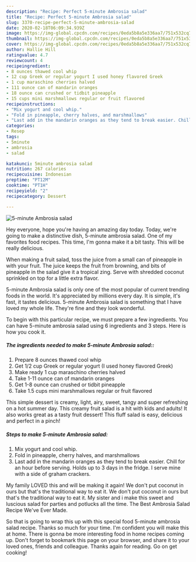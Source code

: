 ```yaml
---
description: "Recipe: Perfect 5-minute Ambrosia salad"
title: "Recipe: Perfect 5-minute Ambrosia salad"
slug: 3370-recipe-perfect-5-minute-ambrosia-salad
date: 2020-02-18T06:09:34.939Z
image: https://img-global.cpcdn.com/recipes/0eda5b8a5e336aa7/751x532cq70/5-minute-ambrosia-salad-recipe-main-photo.jpg
thumbnail: https://img-global.cpcdn.com/recipes/0eda5b8a5e336aa7/751x532cq70/5-minute-ambrosia-salad-recipe-main-photo.jpg
cover: https://img-global.cpcdn.com/recipes/0eda5b8a5e336aa7/751x532cq70/5-minute-ambrosia-salad-recipe-main-photo.jpg
author: Hallie Hill
ratingvalue: 4.7
reviewcount: 4
recipeingredient:
- 8 ounces thawed cool whip
- 12 cup Greek or regular yogurt I used honey flavored Greek
- 1 cup maraschino cherries halved
- 111 ounce can of mandarin oranges
- 18 ounce can crushed or tidbit pineapple
- 15 cups mini marshmallows regular or fruit flavored
recipeinstructions:
- "Mix yogurt and cool whip."
- "Fold in pineapple, cherry halves, and marshmallows"
- "Last add in the mandarin oranges as they tend to break easier. Chill for an hour before serving. Holds up to 3 days in the fridge. I serve mine with a side of graham crackers."
categories:
- Resep
tags:
- 5minute
- ambrosia
- salad

katakunci: 5minute ambrosia salad
nutrition: 267 calories
recipecuisine: Indonesian
preptime: "PT12M"
cooktime: "PT1H"
recipeyield: "2"
recipecategory: Dessert

---
```



![5-minute Ambrosia salad](https://img-global.cpcdn.com/recipes/0eda5b8a5e336aa7/751x532cq70/5-minute-ambrosia-salad-recipe-main-photo.jpg)

Hey everyone, hope you're having an amazing day today. Today, we're going to make a distinctive dish, 5-minute ambrosia salad. One of my favorites food recipes. This time, I'm gonna make it a bit tasty. This will be really delicious.

When making a fruit salad, toss the juice from a small can of pineapple in with your fruit. The juice keeps the fruit from browning, and bits of pineapple in the salad give it a tropical zing. Serve with shredded coconut sprinkled on top for a little extra flavor.

5-minute Ambrosia salad is only one of the most popular of current trending foods in the world. It's appreciated by millions every day. It is simple, it's fast, it tastes delicious. 5-minute Ambrosia salad is something that I have loved my whole life. They're fine and they look wonderful.


To begin with this particular recipe, we must prepare a few ingredients. You can have 5-minute ambrosia salad using 6 ingredients and 3 steps. Here is how you cook it.

##### The ingredients needed to make 5-minute Ambrosia salad::

1. Prepare 8 ounces thawed cool whip
1. Get 1/2 cup Greek or regular yogurt (I used honey flavored Greek)
1. Make ready 1 cup maraschino cherries halved
1. Take 1-11 ounce can of mandarin oranges
1. Get 1-8 ounce can crushed or tidbit pineapple
1. Take 1.5 cups mini marshmallows regular or fruit flavored


This simple dessert is creamy, light, airy, sweet, tangy and super refreshing on a hot summer day. This creamy fruit salad is a hit with kids and adults! It also works great as a tasty fruit dessert! This fluff salad is easy, delicious and perfect in a pinch! 

##### Steps to make 5-minute Ambrosia salad:

1. Mix yogurt and cool whip.
1. Fold in pineapple, cherry halves, and marshmallows
1. Last add in the mandarin oranges as they tend to break easier. Chill for an hour before serving. Holds up to 3 days in the fridge. I serve mine with a side of graham crackers.


My family LOVED this and will be making it again! We don&#39;t put coconut in ours but that&#39;s the traditional way to eat it. We don&#39;t put coconut in ours but that&#39;s the traditional way to eat it. My sister and i make this sweet and luscious salad for parties and potlucks all the time. The Best Ambrosia Salad Recipe We&#39;ve Ever Made. 

So that is going to wrap this up with this special food 5-minute ambrosia salad recipe. Thanks so much for your time. I'm confident you will make this at home. There is gonna be more interesting food in home recipes coming up. Don't forget to bookmark this page on your browser, and share it to your loved ones, friends and colleague. Thanks again for reading. Go on get cooking!
